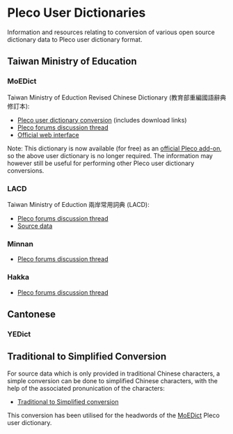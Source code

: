 # Pleco User Dictionaries
Information and resources relating to conversion of various open source dictionary data to Pleco user dictionary format.

## Taiwan Ministry of Education

### MoEDict
Taiwan Ministry of Eduction Revised Chinese Dictionary (教育部重編國語辭典修訂本):
* [Pleco user dictionary conversion](MoEDict) (includes download links)
* [Pleco forums discussion thread](http://www.plecoforums.com/threads/the-moe-dictionary-is-now-open-source.3606/)
* [Official web interface](http://dict.revised.moe.edu.tw/)

Note: This dictionary is now available (for free) as an [official Pleco add-on](http://www.plecoforums.com/threads/official-moedict-pleco-release.4915/), so the above user dictionary is no longer required. The information may however still be useful for performing other Pleco user dictionary conversions.

### LACD
Taiwan Ministry of Eduction 兩岸常用詞典 (LACD):
* [Pleco forums discussion thread](http://www.plecoforums.com/threads/%E5%85%A9%E5%B2%B8%E5%B8%B8%E7%94%A8%E8%A9%9E%E5%85%B8-lacd-user-dictionary.4336/)
* [Source data](https://github.com/g0v/moedict-data-csld)

### Minnan
* [Pleco forums discussion thread](http://www.plecoforums.com/threads/moe-minnan-and-hakka-dictionaries.4938/)

### Hakka
* [Pleco forums discussion thread](http://www.plecoforums.com/threads/moe-minnan-and-hakka-dictionaries.4938/)

## Cantonese

### YEDict

## Traditional to Simplified Conversion
For source data which is only provided in traditional Chinese characters, a simple conversion can be done to simplified Chinese characters, with the help of the associated pronunication of the characters:
* [Traditional to Simplified conversion](Simplified)

This conversion has been utilised for the headwords of the [MoEDict](MoEDict) Pleco user dictionary.
